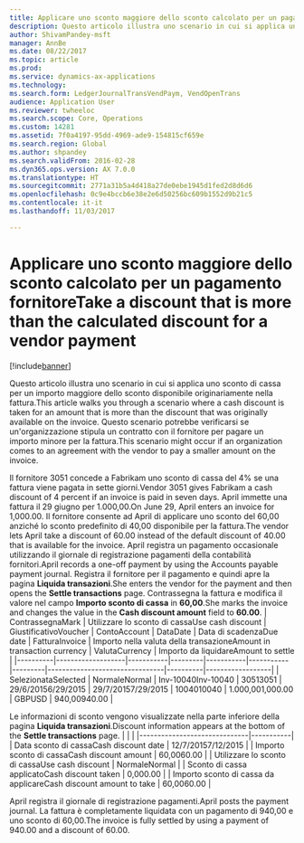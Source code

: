 ```yaml
---
title: Applicare uno sconto maggiore dello sconto calcolato per un pagamento fornitore
description: Questo articolo illustra uno scenario in cui si applica uno sconto di cassa per un importo maggiore dello sconto disponibile originariamente nella fattura. Questo scenario potrebbe verificarsi se un'organizzazione stipula un contratto con il fornitore per pagare un importo minore per la fattura.
author: ShivamPandey-msft
manager: AnnBe
ms.date: 08/22/2017
ms.topic: article
ms.prod: 
ms.service: dynamics-ax-applications
ms.technology: 
ms.search.form: LedgerJournalTransVendPaym, VendOpenTrans
audience: Application User
ms.reviewer: twheeloc
ms.search.scope: Core, Operations
ms.custom: 14281
ms.assetid: 7f0a4197-95dd-4969-ade9-154815cf659e
ms.search.region: Global
ms.author: shpandey
ms.search.validFrom: 2016-02-28
ms.dyn365.ops.version: AX 7.0.0
ms.translationtype: HT
ms.sourcegitcommit: 2771a31b5a4d418a27de0ebe1945d1fed2d8d6d6
ms.openlocfilehash: 0c9e4bccb6e38e2e6d50256bc609b1552d9b21c5
ms.contentlocale: it-it
ms.lasthandoff: 11/03/2017

---
```


# <a name="take-a-discount-that-is-more-than-the-calculated-discount-for-a-vendor-payment"></a><span data-ttu-id="3431b-104">Applicare uno sconto maggiore dello sconto calcolato per un pagamento fornitore</span><span class="sxs-lookup"><span data-stu-id="3431b-104">Take a discount that is more than the calculated discount for a vendor payment</span></span>

[!include[banner](../includes/banner.md)]


<span data-ttu-id="3431b-105">Questo articolo illustra uno scenario in cui si applica uno sconto di cassa per un importo maggiore dello sconto disponibile originariamente nella fattura.</span><span class="sxs-lookup"><span data-stu-id="3431b-105">This article walks you through a scenario where a cash discount is taken for an amount that is more than the discount that was originally available on the invoice.</span></span> <span data-ttu-id="3431b-106">Questo scenario potrebbe verificarsi se un'organizzazione stipula un contratto con il fornitore per pagare un importo minore per la fattura.</span><span class="sxs-lookup"><span data-stu-id="3431b-106">This scenario might occur if an organization comes to an agreement with the vendor to pay a smaller amount on the invoice.</span></span> 

<span data-ttu-id="3431b-107">Il fornitore 3051 concede a Fabrikam uno sconto di cassa del 4% se una fattura viene pagata in sette giorni.</span><span class="sxs-lookup"><span data-stu-id="3431b-107">Vendor 3051 gives Fabrikam a cash discount of 4 percent if an invoice is paid in seven days.</span></span> <span data-ttu-id="3431b-108">April immette una fattura il 29 giugno per 1.000,00.</span><span class="sxs-lookup"><span data-stu-id="3431b-108">On June 29, April enters an invoice for 1,000.00.</span></span> <span data-ttu-id="3431b-109">Il fornitore consente ad April di applicare uno sconto del 60,00 anziché lo sconto predefinito di 40,00 disponibile per la fattura.</span><span class="sxs-lookup"><span data-stu-id="3431b-109">The vendor lets April take a discount of 60.00 instead of the default discount of 40.00 that is available for the invoice.</span></span> <span data-ttu-id="3431b-110">April registra un pagamento occasionale utilizzando il giornale di registrazione pagamenti della contabilità fornitori.</span><span class="sxs-lookup"><span data-stu-id="3431b-110">April records a one-off payment by using the Accounts payable payment journal.</span></span> <span data-ttu-id="3431b-111">Registra il fornitore per il pagamento e quindi apre la pagina **Liquida transazioni**.</span><span class="sxs-lookup"><span data-stu-id="3431b-111">She enters the vendor for the payment and then opens the **Settle transactions** page.</span></span> <span data-ttu-id="3431b-112">Contrassegna la fattura e modifica il valore nel campo **Importo sconto di cassa** in **60,00**.</span><span class="sxs-lookup"><span data-stu-id="3431b-112">She marks the invoice and changes the value in the **Cash discount amount** field to **60.00**.</span></span>
| <span data-ttu-id="3431b-113">Contrassegna</span><span class="sxs-lookup"><span data-stu-id="3431b-113">Mark</span></span>     | <span data-ttu-id="3431b-114">Utilizzare lo sconto di cassa</span><span class="sxs-lookup"><span data-stu-id="3431b-114">Use cash discount</span></span> | <span data-ttu-id="3431b-115">Giustificativo</span><span class="sxs-lookup"><span data-stu-id="3431b-115">Voucher</span></span>   | <span data-ttu-id="3431b-116">Conto</span><span class="sxs-lookup"><span data-stu-id="3431b-116">Account</span></span> | <span data-ttu-id="3431b-117">Data</span><span class="sxs-lookup"><span data-stu-id="3431b-117">Date</span></span>      | <span data-ttu-id="3431b-118">Data di scadenza</span><span class="sxs-lookup"><span data-stu-id="3431b-118">Due date</span></span>  | <span data-ttu-id="3431b-119">Fattura</span><span class="sxs-lookup"><span data-stu-id="3431b-119">Invoice</span></span> | <span data-ttu-id="3431b-120">Importo nella valuta della transazione</span><span class="sxs-lookup"><span data-stu-id="3431b-120">Amount in transaction currency</span></span> | <span data-ttu-id="3431b-121">Valuta</span><span class="sxs-lookup"><span data-stu-id="3431b-121">Currency</span></span> | <span data-ttu-id="3431b-122">Importo da liquidare</span><span class="sxs-lookup"><span data-stu-id="3431b-122">Amount to settle</span></span> |
|----------|-------------------|-----------|---------|-----------|-----------|---------|--------------------------------|----------|------------------|
| <span data-ttu-id="3431b-123">Selezionata</span><span class="sxs-lookup"><span data-stu-id="3431b-123">Selected</span></span> | <span data-ttu-id="3431b-124">Normale</span><span class="sxs-lookup"><span data-stu-id="3431b-124">Normal</span></span>            | <span data-ttu-id="3431b-125">Inv-10040</span><span class="sxs-lookup"><span data-stu-id="3431b-125">Inv-10040</span></span> | <span data-ttu-id="3431b-126">3051</span><span class="sxs-lookup"><span data-stu-id="3431b-126">3051</span></span>    | <span data-ttu-id="3431b-127">29/6/2015</span><span class="sxs-lookup"><span data-stu-id="3431b-127">6/29/2015</span></span> | <span data-ttu-id="3431b-128">29/7/2015</span><span class="sxs-lookup"><span data-stu-id="3431b-128">7/29/2015</span></span> | <span data-ttu-id="3431b-129">10040</span><span class="sxs-lookup"><span data-stu-id="3431b-129">10040</span></span>   | <span data-ttu-id="3431b-130">1.000,00</span><span class="sxs-lookup"><span data-stu-id="3431b-130">1,000.00</span></span>                       | <span data-ttu-id="3431b-131">GBP</span><span class="sxs-lookup"><span data-stu-id="3431b-131">USD</span></span>      | <span data-ttu-id="3431b-132">940,00</span><span class="sxs-lookup"><span data-stu-id="3431b-132">940.00</span></span>           |

<span data-ttu-id="3431b-133">Le informazioni di sconto vengono visualizzate nella parte inferiore della pagina **Liquida transazioni**.</span><span class="sxs-lookup"><span data-stu-id="3431b-133">Discount information appears at the bottom of the **Settle transactions** page.</span></span>
|                              |           |
|------------------------------|-----------|
| <span data-ttu-id="3431b-134">Data sconto di cassa</span><span class="sxs-lookup"><span data-stu-id="3431b-134">Cash discount date</span></span>           | <span data-ttu-id="3431b-135">12/7/2015</span><span class="sxs-lookup"><span data-stu-id="3431b-135">7/12/2015</span></span> |
| <span data-ttu-id="3431b-136">Importo sconto di cassa</span><span class="sxs-lookup"><span data-stu-id="3431b-136">Cash discount amount</span></span>         | <span data-ttu-id="3431b-137">60,00</span><span class="sxs-lookup"><span data-stu-id="3431b-137">60.00</span></span>     |
| <span data-ttu-id="3431b-138">Utilizzare lo sconto di cassa</span><span class="sxs-lookup"><span data-stu-id="3431b-138">Use cash discount</span></span>            | <span data-ttu-id="3431b-139">Normale</span><span class="sxs-lookup"><span data-stu-id="3431b-139">Normal</span></span>    |
| <span data-ttu-id="3431b-140">Sconto di cassa applicato</span><span class="sxs-lookup"><span data-stu-id="3431b-140">Cash discount taken</span></span>          | <span data-ttu-id="3431b-141">0,00</span><span class="sxs-lookup"><span data-stu-id="3431b-141">0.00</span></span>      |
| <span data-ttu-id="3431b-142">Importo sconto di cassa da applicare</span><span class="sxs-lookup"><span data-stu-id="3431b-142">Cash discount amount to take</span></span> | <span data-ttu-id="3431b-143">60,00</span><span class="sxs-lookup"><span data-stu-id="3431b-143">60.00</span></span>     |

<span data-ttu-id="3431b-144">April registra il giornale di registrazione pagamenti.</span><span class="sxs-lookup"><span data-stu-id="3431b-144">April posts the payment journal.</span></span> <span data-ttu-id="3431b-145">La fattura è completamente liquidata con un pagamento di 940,00 e uno sconto di 60,00.</span><span class="sxs-lookup"><span data-stu-id="3431b-145">The invoice is fully settled by using a payment of 940.00 and a discount of 60.00.</span></span>




